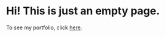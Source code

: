 # Hi! This is just an empty page.
To see my portfolio, click [here](oluizfernando.github.io/oluizfernando_site).
